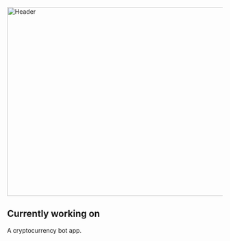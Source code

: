 <a href="https://www.sebhex.dev">
  <img alt="Header" width="846" height="440" src="header.svg">
</a>

## Currently working on

A cryptocurrency bot app.
